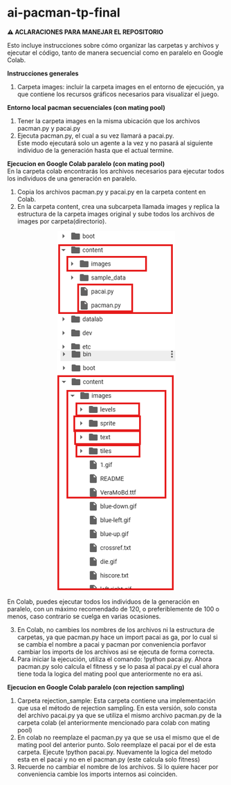 # ai-pacman-tp-final

**⚠️ ACLARACIONES PARA MANEJAR EL REPOSITORIO**  

Esto incluye instrucciones sobre cómo organizar las carpetas y archivos y ejecutar el código, tanto de manera secuencial como en paralelo en Google Colab.  

**Instrucciones generales**   
1. Carpeta images: incluir la carpeta images en el entorno de ejecución, ya que contiene los recursos gráficos necesarios para visualizar el juego.  

**Entorno local pacman secuenciales (con mating pool)**  
1. Tener la carpeta images en la misma ubicación que los archivos pacman.py y pacai.py  
2. Ejecuta pacman.py, el cual a su vez llamará a pacai.py.  
Este modo ejecutará solo un agente a la vez y no pasará al siguiente individuo de la generación hasta que el actual termine.  

**Ejecucion en Google Colab paralelo (con mating pool)**  
En la carpeta colab encontrarás los archivos necesarios para ejecutar todos los individuos de una generación en paralelo.  

1. Copia los archivos pacman.py y pacai.py en la carpeta content en Colab.  
2. En la carpeta content, crea una subcarpeta llamada images y replica la estructura de la carpeta images original y sube todos los archivos de images por carpeta(directorio).  

<div align="center">
   <img src="/readme1imagen.png" alt="imagen1estructuracontent">
</div>

<div align="center">
   <img src="/readme2imagen.png" alt="imagen2estructuracontent">
</div>



En Colab, puedes ejecutar todos los individuos de la generación en paralelo, con un máximo recomendado de 120, o preferiblemente de 100 o menos, caso contrario se cuelga en varias ocasiones.  

3. En Colab, no cambies los nombres de los archivos ni la estructura de carpetas, ya que pacman.py hace un import pacai as ga, por lo cual si se cambia el nombre a pacai y pacman por conveniencia porfavor cambiar los imports de los archivos asi se ejecuta de forma correcta.  
4. Para iniciar la ejecución, utiliza el comando: !python pacai.py. Ahora pacman.py solo calcula el fitness y se lo pasa al pacai.py el cual ahora tiene toda la logica del mating pool que anteriormente no era asi.

**Ejecucion en Google Colab paralelo (con rejection sampling)**  
1. Carpeta rejection_sample: Esta carpeta contiene una implementación que usa el método de rejection sampling. En esta versión, solo consta del archivo pacai.py ya que se utiliza el mismo archivo pacman.py de la carpeta colab (el anteriormente mencionado para colab con mating pool)  
2. En colab no reemplaze el pacman.py ya que se usa el mismo que el de mating pool del anterior punto. Solo reemplaze el pacai por el de esta carpeta. Ejecute !python pacai.py. Nuevamente la logica del metodo esta en el pacai y no en el pacman.py (este calcula solo fitness)
3. Recuerde no cambiar el nombre de los archivos. Si lo quiere hacer por conveniencia cambie los imports internos asi coinciden.
